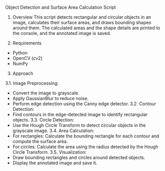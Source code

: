 Object Detection and Surface Area Calculation Script

1. Overview
This script detects rectangular and circular objects in an image, calculates their surface areas, and draws bounding shapes around them. The calculated areas and the shape details are printed to the console, and the annotated image is saved.

2. Requirements
- Python 
- OpenCV (cv2)
- NumPy

3. Approach

3.1. Image Preprocessing:
   - Convert the image to grayscale.
   - Apply GaussianBlur to reduce noise.
   - Perform edge detection using the Canny edge detector.
3.2. Contour Detection:
   - Find contours in the edge-detected image to identify rectangular objects.
3.3. Circle Detection:
   - Use the Hough Circle Transform to detect circular objects in the grayscale image.
3.4. Area Calculation:
   - For rectangles: Calculate the bounding rectangle for each contour and compute the surface area.
   - For circles: Calculate the area using the radius detected by the Hough Circle Transform.
3.5. Visualization:
   - Draw bounding rectangles and circles around detected objects.
   - Display the annotated image and save it.


